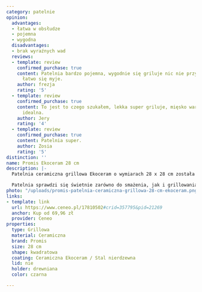 ```yaml
---
category: patelnie
opinion:
  advantages:
  - łatwa w obsłudze
  - pojemna
  - wygodna
  disadvantages:
  - brak wyraźnych wad
  reviews:
  - template: review
    confirmed_purchase: true
    content: Patelnia bardzo pojemna, wygodnie się griluje nic nie przywiera do dna.Bardzo
      łatwo się myje.
    author: frezja
    rating: '5'
  - template: review
    confirmed_purchase: true
    content: To jest to czego szukałem, lekka super griluje, mięsko warzywa porostu
      idealna.
    author: Jery
    rating: '4'
  - template: review
    confirmed_purchase: true
    content: Patelnia super.
    author: Zosia
    rating: '5'
distinction: ''
name: Promis Ekoceram 28 cm 
description: |-
  Patelnia ceramiczna grillowa Ekoceram o wymiarach 28 x 28 cm została wykonana za pomocą odlewu aluminiowego. Szczególne właściwości tworzywa sprawiają, że produkt doskonale rozprowadza, akumuluje, a przede wszystkim utrzymuje ciepło. Patelnię pokryto specjalną, nieprzywierającą powłoką ceramiczną, która zapobiega powstawaniu rys i odkształceń dna.

  Patelnia sprawdzi się świetnie zarówno do smażenia, jak i grillowania różnego rodzaju potraw. Innowacyjna powłoka Ekoceram pozwala na zdrowe gotowanie posiłków bez użycia oleju lub z wykorzystaniem jego niewielkiej ilości. Lejki zastosowane na krawędziach naczynia umożliwiają odsączenie zbyt dużej ilości tłuszczu w dowolnym momencie. Dzięki aluminium wykorzystanym do produkcji patelni nagrzewa się ona wyjątkowo szybko, tym samym oszczędzając znaczną ilość wykorzystywanej podczas smażenia energii. Rączkę patelni zaprojektowano w oparciu o technologię Soft-Touch. Aby wydłużyć żywotność produktu, zaleca się wyłącznie jego ręczne mycie.
photo: "/uploads/promis-patelnia-ceramiczna-grillowa-28-cm-ekoceram.png"
links:
- template: link
  url: https://www.ceneo.pl/17810502#crid=357795&pid=21269
  anchor: Kup od 69,96 zł
  provider: Ceneo
properties:
  type: Grillowa
  material: Ceramiczna
  brand: Promis
  size: 28 cm
  shape: kwadratowa
  coating: Ceramiczna Ekoceram / Stal nierdzewna
  lid: nie
  holder: drewniana
  color: czarna

---
```

